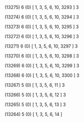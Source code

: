 (13275) 6 (0) [ 1, 3, 5, 6, 10, 3293 ] 3 


(13274) 6 (0) [ 1, 3, 5, 6, 10, 3294 ] 3 


(13273) 6 (0) [ 1, 3, 5, 6, 10, 3295 ] 3 


(13272) 6 (0) [ 1, 3, 5, 6, 10, 3296 ] 3 


(13271) 6 (0) [ 1, 3, 5, 6, 10, 3297 ] 3 


(13270) 6 (0) [ 1, 3, 5, 6, 10, 3298 ] 3 


(13269) 6 (0) [ 1, 3, 5, 6, 10, 3299 ] 3 


(13268) 6 (0) [ 1, 3, 5, 6, 10, 3300 ] 3 


(13267) 5 (0) [ 1, 3, 5, 6, 11 ] 3 


(13266) 5 (0) [ 1, 3, 5, 6, 12 ] 3 


(13265) 5 (0) [ 1, 3, 5, 6, 13 ] 3 


(13264) 5 (0) [ 1, 3, 5, 6, 14 ]  

